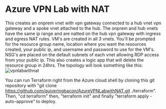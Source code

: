 # Azure VPN Lab with NAT

This creates an onprem vnet with vpn gateway connected to a hub vnet vpn gateway and a spoke vnet attached to the hub. The onprem and hub vnets have the same ip range and are natted on the hub vpn gateway with ingress and egress NAT rules. VM's are created in all 3 vnets. You'll be prompted for the resource group name, location where you want the resources created, your public ip, and username and password to use for the VM's. NSG's are placed on the default subnets of each vnet allowing RDP access from your public ip. This also creates a logic app that will delete the resource group in 24hrs. The topology will look something like this:
![vpnlabwithnat](https://github.com/quiveringbacon/AzureVPNLabwithNAT/assets/128983862/cf086a79-127a-4c4b-a6f1-07ba2ea6eafb)

You can run Terraform right from the Azure cloud shell by cloning this git repository with "git clone  https://github.com/quiveringbacon/AzureVPNLabwithNAT.git ./terraform".
Then, "cd terraform" then, "terraform init" and finally "terraform apply -auto-approve" to deploy.

